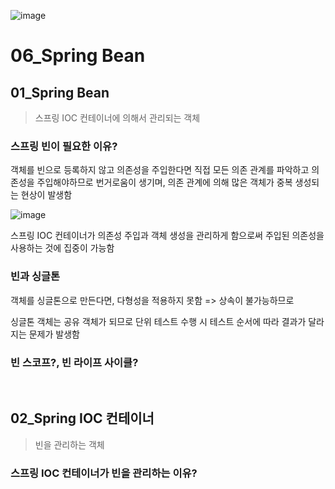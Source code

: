 ![image](https://user-images.githubusercontent.com/93081720/172037595-5d53b57e-9d25-48b5-8433-485d78b311c8.png)

# 06_Spring Bean

## 01_Spring Bean

> 스프링 IOC 컨테이너에 의해서 관리되는 객체

### 스프링 빈이 필요한 이유?

객체를 빈으로 등록하지 않고 의존성을 주입한다면 직접 모든 의존 관계를 파악하고 의존성을 주입해야하므로 번거로움이 생기며, 의존 관계에 의해 많은 객체가 중복 생성되는 현상이 발생함

![image](https://user-images.githubusercontent.com/93081720/181055931-10aec290-5f0f-4de2-9879-a707307b169d.png)

스프링 IOC 컨테이너가 의존성 주입과 객체 생성을 관리하게 함으로써 주입된 의존성을 사용하는 것에 집중이 가능함

### 빈과 싱글톤

객체를 싱글톤으로 만든다면, 다형성을 적용하지 못함 => 상속이 불가능하므로

싱글톤 객체는 공유 객체가 되므로 단위 테스트 수행 시 테스트 순서에 따라 결과가 달라지는 문제가 발생함







### 빈 스코프?, 빈 라이프 사이클?



<br>

## 02_Spring IOC 컨테이너

> 빈을 관리하는 객체

### 스프링 IOC 컨테이너가 빈을 관리하는 이유?